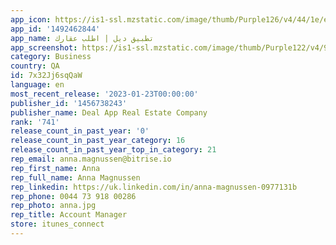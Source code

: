 ```yaml
---
app_icon: https://is1-ssl.mzstatic.com/image/thumb/Purple126/v4/44/1e/e7/441ee7ad-f031-9610-6fb4-56ad2ef1be47/AppIcon-0-0-1x_U007emarketing-0-7-0-85-220.png/1024x1024bb.png
app_id: '1492462844'
app_name: تطبيق ديل | اطلب عقارك
app_screenshot: https://is1-ssl.mzstatic.com/image/thumb/Purple122/v4/9c/56/92/9c5692e3-8590-40a1-b166-e6c2cb730274/58f9c0c3-153a-4ee5-a175-5519466917ea__U062a_U0635_U0645_U064a_U0645__U0627_U0644_U0645_U062a_U0627_U062c_U0631_2688-01.jpg/1242x2688bb.png
category: Business
country: QA
id: 7x32Jj6sqQaW
language: en
most_recent_release: '2023-01-23T00:00:00'
publisher_id: '1456738243'
publisher_name: Deal App Real Estate Company
rank: '741'
release_count_in_past_year: '0'
release_count_in_past_year_category: 16
release_count_in_past_year_top_in_category: 21
rep_email: anna.magnussen@bitrise.io
rep_first_name: Anna
rep_full_name: Anna Magnussen
rep_linkedin: https://uk.linkedin.com/in/anna-magnussen-0977131b
rep_phone: 0044 73 918 00286
rep_photo: anna.jpg
rep_title: Account Manager
store: itunes_connect
---
```

